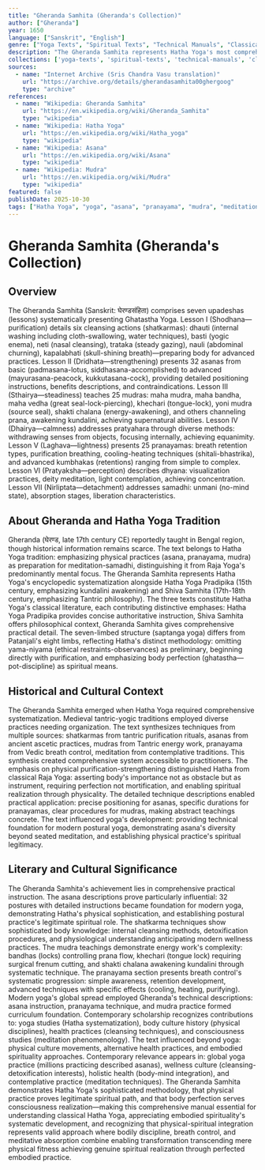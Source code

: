 ```yaml
---
title: "Gheranda Samhita (Gheranda's Collection)"
author: ["Gheranda"]
year: 1650
language: ["Sanskrit", "English"]
genre: ["Yoga Texts", "Spiritual Texts", "Technical Manuals", "Classical Literature"]
description: "The Gheranda Samhita represents Hatha Yoga's most comprehensive classical manual, systematizing physical-spiritual practices through dialogue between sage Gheranda and disciple Chanda comprising seven chapters addressing Ghatastha Yoga (pot-discipline)—perfecting body as vessel for spiritual realization. Composed around late 17th century CE, this detailed text presents 32 asanas (postures) with precise instructions, 25 mudras (seals) channeling energy, 25 pranayamas (breath controls) refining vital force, extensive pratyahara (sense-withdrawal) techniques, dhyana (meditation) methods, and samadhi (absorption) states—constituting seven-limbed path parallel to yet distinct from Patanjali's eight limbs. Beyond technique catalog, Gheranda emphasizes systematic progression: purifying body through shatkarmas (six cleansing actions), strengthening through asanas, energizing through pranayama, internalizing through mudras-pratyahara, concentrating through dhyana, achieving samadhi. The work influenced modern yoga profoundly through detailed asana descriptions, emphasis on physical preparation, and accessible presentation, demonstrating Hatha Yoga's sophisticated methodology combining physicality with spirituality toward embodied realization."
collections: ['yoga-texts', 'spiritual-texts', 'technical-manuals', 'classical-literature', 'health-wellness']
sources:
  - name: "Internet Archive (Sris Chandra Vasu translation)"
    url: "https://archive.org/details/gherandasamhita00ghergoog"
    type: "archive"
references:
  - name: "Wikipedia: Gheranda Samhita"
    url: "https://en.wikipedia.org/wiki/Gheranda_Samhita"
    type: "wikipedia"
  - name: "Wikipedia: Hatha Yoga"
    url: "https://en.wikipedia.org/wiki/Hatha_yoga"
    type: "wikipedia"
  - name: "Wikipedia: Asana"
    url: "https://en.wikipedia.org/wiki/Asana"
    type: "wikipedia"
  - name: "Wikipedia: Mudra"
    url: "https://en.wikipedia.org/wiki/Mudra"
    type: "wikipedia"
featured: false
publishDate: 2025-10-30
tags: ["Hatha Yoga", "yoga", "asana", "pranayama", "mudra", "meditation", "spiritual practice", "physical culture", "public domain"]
---
```


# Gheranda Samhita (Gheranda's Collection)

## Overview

The Gheranda Samhita (Sanskrit: घेरण्डसंहिता) comprises seven upadeshas (lessons) systematically presenting Ghatastha Yoga. Lesson I (Shodhana—purification) details six cleansing actions (shatkarmas): dhauti (internal washing including cloth-swallowing, water techniques), basti (yogic enema), neti (nasal cleansing), trataka (steady gazing), nauli (abdominal churning), kapalabhati (skull-shining breath)—preparing body for advanced practices. Lesson II (Dridhata—strengthening) presents 32 asanas from basic (padmasana-lotus, siddhasana-accomplished) to advanced (mayurasana-peacock, kukkutasana-cock), providing detailed positioning instructions, benefits descriptions, and contraindications. Lesson III (Sthairya—steadiness) teaches 25 mudras: maha mudra, maha bandha, maha vedha (great seal-lock-piercing), khechari (tongue-lock), yoni mudra (source seal), shakti chalana (energy-awakening), and others channeling prana, awakening kundalini, achieving supernatural abilities. Lesson IV (Dhairya—calmness) addresses pratyahara through diverse methods: withdrawing senses from objects, focusing internally, achieving equanimity. Lesson V (Laghava—lightness) presents 25 pranayamas: breath retention types, purification breathing, cooling-heating techniques (shitali-bhastrika), and advanced kumbhakas (retentions) ranging from simple to complex. Lesson VI (Pratyaksha—perception) describes dhyana: visualization practices, deity meditation, light contemplation, achieving concentration. Lesson VII (Nirliptata—detachment) addresses samadhi: unmani (no-mind state), absorption stages, liberation characteristics.

## About Gheranda and Hatha Yoga Tradition

Gheranda (घेरण्ड, late 17th century CE) reportedly taught in Bengal region, though historical information remains scarce. The text belongs to Hatha Yoga tradition: emphasizing physical practices (asana, pranayama, mudra) as preparation for meditation-samadhi, distinguishing it from Raja Yoga's predominantly mental focus. The Gheranda Samhita represents Hatha Yoga's encyclopedic systematization alongside Hatha Yoga Pradipika (15th century, emphasizing kundalini awakening) and Shiva Samhita (17th-18th century, emphasizing Tantric philosophy). The three texts constitute Hatha Yoga's classical literature, each contributing distinctive emphases: Hatha Yoga Pradipika provides concise authoritative instruction, Shiva Samhita offers philosophical context, Gheranda Samhita gives comprehensive practical detail. The seven-limbed structure (saptanga yoga) differs from Patanjali's eight limbs, reflecting Hatha's distinct methodology: omitting yama-niyama (ethical restraints-observances) as preliminary, beginning directly with purification, and emphasizing body perfection (ghatastha—pot-discipline) as spiritual means.

## Historical and Cultural Context

The Gheranda Samhita emerged when Hatha Yoga required comprehensive systematization. Medieval tantric-yogic traditions employed diverse practices needing organization. The text synthesizes techniques from multiple sources: shatkarmas from tantric purification rituals, asanas from ancient ascetic practices, mudras from Tantric energy work, pranayama from Vedic breath control, meditation from contemplative traditions. This synthesis created comprehensive system accessible to practitioners. The emphasis on physical purification-strengthening distinguished Hatha from classical Raja Yoga: asserting body's importance not as obstacle but as instrument, requiring perfection not mortification, and enabling spiritual realization through physicality. The detailed technique descriptions enabled practical application: precise positioning for asanas, specific durations for pranayamas, clear procedures for mudras, making abstract teachings concrete. The text influenced yoga's development: providing technical foundation for modern postural yoga, demonstrating asana's diversity beyond seated meditation, and establishing physical practice's spiritual legitimacy.

## Literary and Cultural Significance

The Gheranda Samhita's achievement lies in comprehensive practical instruction. The asana descriptions prove particularly influential: 32 postures with detailed instructions became foundation for modern yoga, demonstrating Hatha's physical sophistication, and establishing postural practice's legitimate spiritual role. The shatkarma techniques show sophisticated body knowledge: internal cleansing methods, detoxification procedures, and physiological understanding anticipating modern wellness practices. The mudra teachings demonstrate energy work's complexity: bandhas (locks) controlling prana flow, khechari (tongue lock) requiring surgical frenum cutting, and shakti chalana awakening kundalini through systematic technique. The pranayama section presents breath control's systematic progression: simple awareness, retention development, advanced techniques with specific effects (cooling, heating, purifying). Modern yoga's global spread employed Gheranda's technical descriptions: asana instruction, pranayama technique, and mudra practice formed curriculum foundation. Contemporary scholarship recognizes contributions to: yoga studies (Hatha systematization), body culture history (physical disciplines), health practices (cleansing techniques), and consciousness studies (meditation phenomenology). The text influenced beyond yoga: physical culture movements, alternative health practices, and embodied spirituality approaches. Contemporary relevance appears in: global yoga practice (millions practicing described asanas), wellness culture (cleansing-detoxification interests), holistic health (body-mind integration), and contemplative practice (meditation techniques). The Gheranda Samhita demonstrates Hatha Yoga's sophisticated methodology, that physical practice proves legitimate spiritual path, and that body perfection serves consciousness realization—making this comprehensive manual essential for understanding classical Hatha Yoga, appreciating embodied spirituality's systematic development, and recognizing that physical-spiritual integration represents valid approach where bodily discipline, breath control, and meditative absorption combine enabling transformation transcending mere physical fitness achieving genuine spiritual realization through perfected embodied practice.
